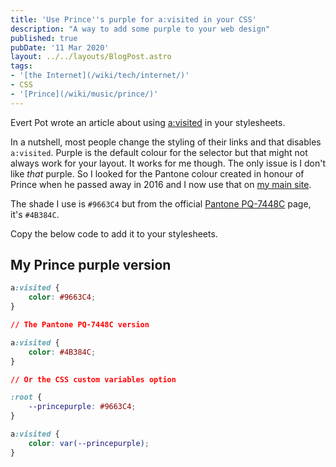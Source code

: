 ```yaml
---
title: 'Use Prince''s purple for a:visited in your CSS'
description: "A way to add some purple to your web design"
published: true
pubDate: '11 Mar 2020'
layout: ../../layouts/BlogPost.astro
tags:
- '[the Internet](/wiki/tech/internet/)'
- CSS
- '[Prince](/wiki/music/prince/)'
---
```


Evert Pot wrote an article about using [a:visited](https://evertpot.com/visited-links/) in your stylesheets.

In a nutshell, most people change the styling of their links and that disables <code>a:visited</code>. Purple is the default colour for the selector but that might not always work for your layout. It works for me though. The only issue is I don't like <em>that</em> purple. So I looked for the Pantone colour created in honour of Prince when he passed away in 2016 and I now use that on [my main site](https://lukealexdavis.co.uk/).

The shade I use is <code>#9663C4</code> but from the official [Pantone PQ-7448C](https://www.pantone.com/connect/PQ-7448C) page, it's <code>#4B384C</code>.

Copy the below code to add it to your stylesheets.

## My Prince purple version

~~~css
a:visited {
    color: #9663C4;
}

// The Pantone PQ-7448C version

a:visited {
    color: #4B384C;
}

// Or the CSS custom variables option

:root {
    --princepurple: #9663C4;
}

a:visited {
    color: var(--princepurple);
}